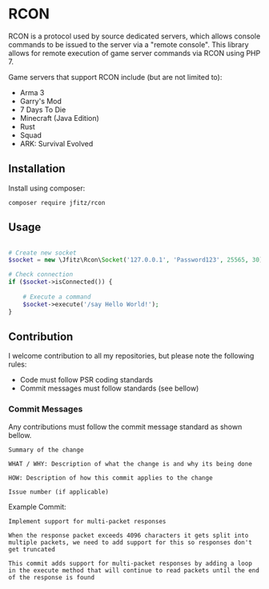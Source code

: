 # RCON

RCON is a protocol used by source dedicated servers, which allows console commands to be issued to the server via a "remote console".
This library allows for remote execution of game server commands via RCON using PHP 7.

Game servers that support RCON include (but are not limited to):

* Arma 3
* Garry's Mod
* 7 Days To Die
* Minecraft (Java Edition)
* Rust
* Squad
* ARK: Survival Evolved

## Installation 

Install using composer:

``` composer require jfitz/rcon ```

## Usage

```php 

# Create new socket
$socket = new \Jfitz\Rcon\Socket('127.0.0.1', 'Password123', 25565, 30);

# Check connection
if ($socket->isConnected()) {
    
    # Execute a command
    $socket->execute('/say Hello World!');
}

```

## Contribution 

I welcome contribution to all my repositories, but please note the following rules:

* Code must follow PSR coding standards
* Commit messages must follow standards (see bellow)

### Commit Messages

Any contributions must follow the commit message standard as shown bellow.

```
Summary of the change

WHAT / WHY: Description of what the change is and why its being done

HOW: Description of how this commit applies to the change

Issue number (if applicable) 
```

Example Commit:

``` 
Implement support for multi-packet responses

When the response packet exceeds 4096 characters it gets split into multiple packets, we need to add support for this so responses don't get truncated

This commit adds support for multi-packet responses by adding a loop in the execute method that will continue to read packets until the end of the response is found
```